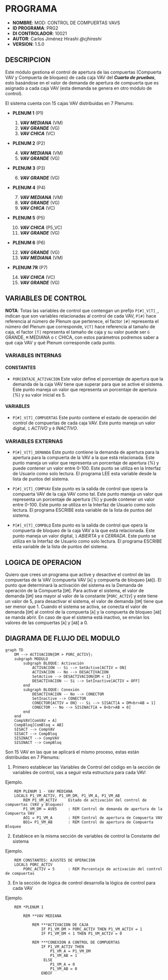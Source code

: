# PROGRAMA
* **NOMBRE**: MOD: CONTROL DE COMPUERTAS VAVS
* **ID PROGRAMA**: PRG2
* **DI CONTROLADOR**: 10021
* **AUTOR**: Carlos Jiménez Hirashi *@cjhirashi*
* **VERSION**: 1.5.0

## DESCRIPCION

Este módulo gestiona el control de apertura de las compuertas (Compuerta VAV y Compuerta de bloqueo) de cada caja VAV del ***Cuarto de pruebas***, esto basándose en el valor de demanda de apertura de compuerta que es asignado a cada caja VAV (esta demanda se genera en otro módulo de control). 

El sistema cuenta con 15 cajas VAV distribuidas en 7 Plenums:

* **PLENUM 1** (P1)

    1. ***VAV MEDIANA*** (VM)
    2. ***VAV GRANDE*** (VG)
    3. ***VAV CHICA*** (VC)

* **PLENUM 2** (P2)

    4. ***VAV MEDIANA*** (VM)
    5. ***VAV GRANDE*** (VG)

* **PLENUM 3** (P3)

    6. ***VAV GRANDE*** (VG)

* **PLENUM 4** (P4)

    7. ***VAV MEDIANA*** (VM)
    8. ***VAV GRANDE*** (VG)
    9. ***VAV CHICA*** (VC)

* **PLENUM 5** (P5)

    10. ***VAV CHICA*** (P5_VC)
    11. ***VAV GRANDE*** (VG)

* **PLENUM 6** (P6)

    12. ***VAV GRANDE*** (VG)
    13. ***VAV MEDIANA*** (VM)

* **PLENUM 7R** (P7)

    14. ***VAV CHICA*** (VC)
    15. ***VAV GRANDE*** (VG)

## VARIABLES DE CONTROL

**NOTA**: Totas las variables de control que contengan un prefijo `P[#]_V[T]_`, indican que son variables relacionadas al control de cada VAV, `P[#]` hace referencia al número de Plenum que pertenece, el factor `[#]` representa el número del Plenum que corresponde, `V[T]` hace referencia al tamaño de caja, el factor `[T]` representa el tamaño de caja y su valor puede ser `G` GRANDE, `M` MEDIANA o `C` CHICA, con estos parámetros podremos saber a qué caja VAV y qué Plenum corresponde cada punto.

### VARIABLES INTERNAS

#### CONSTANTES

* `PORCENTAJE_ACTIVACION` Este valor define el porcentaje de apertura que la demanda de la caja VAV tiene que superar para que se active el sistema. Este punto maneja un valor que representa un porcentaje de apertura (*%*) y su valor inicial es 5.

#### VARIABLES

* `P[#]_V[T]_COMPUERTAS` Este punto contiene el estado de operación del control de compuertas de cada caja VAV. Este punto maneja un valor digital, `1` *ACTIVO* y `0` *INACTIVO*.

### VARIABLES EXTERNAS

* `P[#]_V[T]_DEMANDA` Este punto contiene la demanda de apertura para la apertura para la compuerta de la VAV a la que está relacionada. Este punto maneja un valor que representa un porcentaje de apertura (*%*) y puede contener un valor entre 0-100. Este punto se utiliza en la Interfaz de Usuario como solo lectura. El programa LEE esta variable desde la lista de puntos del sistema.

* `P[#]_V[T]_COMPVAV` Este punto es la salida de control que opera la compuerta VAV de la caja VAV como tal. Este punto maneja un valor que representa un porcentaje de apertura (*%*) y puede contener un valor entre 0-100. Este punto se utiliza en la Interfaz de Usuario como solo lectura. El programa ESCRIBE esta variable de la lista de puntos del sistema.

* `P[#]_V[T]_COMPBLQ` Este punto es la salida de control que opera la compuerta de bloqueo de la caja VAV a la que está relacionada. Este punto maneja un valor digital, `1` *ABIERTA* y `0` *CERRADA*. Este punto se utiliza en la Interfaz de Usuario como solo lectura. El programa ESCRIBE esta variable de la lista de puntos del sistema.

## LOGICA DE OPERACION

Quiero que crees un programa que active y desactive el control de las compuertas de la VAV (compuerta VAV [`A`] y compuerta de bloqueo [`AB`]). El punto que determinará la activación del sistema es la Demanda de operación de la Compuerta [`DM`]. Para activar el sistema, el valor de demanda [`DM`] sea mayor al valor de la constante [`PORC_ACTIV`] y este tiene un valor de 5, para desactivar el sistema, el valor de demanda [`DM`] tiene que ser menor que 1. Cuando el sistema se activa, se conecta el valor de demanda [`DM`] al control de la compuerta [`A`] y la compuerta de bloqueo [`AB`] se manda abrir. En caso de que el sistema está inactivo, se envían los valores de las compuertas [`A`] y [`AB`] a 0.

## DIAGRAMA DE FLUJO DEL MODULO

```mermaid
graph TD
    DM --> ACTIVACION{DM > PORC_ACTIV};
    subgraph MODULO
        subgraph BLOQUE: Activación
            ACTIVACION -- Si --> SetActive[ACTIV = ON]
            ACTIVACION -- No --> DESACTIVACION
            SetActive --> DESACTIVACION{DM < 1}
            DESACTIVACION -- Si --> SetInactive[ACTIV = OFF]
        end
        subgraph BLOQUE: Conexión
            DESACTIVACION -- No --> CONECTOR
            SetInactive --> CONECTOR
            CONECTOR{ACTIV = ON} -- Si --> SISACT[A = DM<br>AB = 1]
            CONECTOR -- No --> SISINACT[A = 0<br>AB = 0]
        end
    end
    CompVAV[ComVAV = A]
    CompBloq[ComBloq = AB]
    SISACT --> CompVAV
    SISACT --> CompBloq
    SISINACT --> CompVAV
    SISINACT --> CompBloq
```

Son 15 VAV en las que se aplicará el mismo proceso, estas están distribuidas en 7 Plenums:



1. Primero establecer las Variables de Control del código en la sección de variables de control, vas a seguir esta estructura para cada VAV:

Ejemplo.
```basic
    REM PLENUM 1 - VAV MEDIANA
    LOCALS P1_VM_ACTIV, P1_VM_DM, P1_VM_A, P1_VM_AB
		REM P1_VM_ACTIV		Estado de activación del control de compuertas (VAV y Bloqueo)
		P1_VM_DM = AV85		: REM Control de demanda de apertura de la Compuerta VAV
		AO1 = P1_VM_A		: REM Control de apertura de Compuerta VAV
		BO1= P1_VM_AB		: REM Control de apertura de Compuerta Bloqueo
```

2. Establece en la misma sección de variables de control la Constante del sistema

Ejemplo.
```basic
    REM CONSTANTES: AJUSTES DE OPERACION
	LOCALS PORC_ACTIV
		PORC_ACTIV = 5		: REM Porcentaje de activación del control de compuertas
```

3. En la sección de lógica de control desarrolla la lógica de control para cada VAV

Ejemplo.
```basic
	REM *PLENUM 1

		REM **VAV MEDIANA 

			REM ***ACTIVACION DE CAJA
				IF P1_VM_DM > PORC_ACTIV THEN P1_VM_ACTIV = 1
				IF P1_VM_DM < 1 THEN P1_VM_ACTIV = 0

			REM ***CONEXION A CONTROL DE COMPUERTAS
				IF P1_VM_ACTIV THEN 
					P1_VM_A = P1_VM_DM
					P1_VM_AB = 1 
				 ELSE 
				 	P1_VM_A = 0
					P1_VM_AB = 0
                ENDIF
```